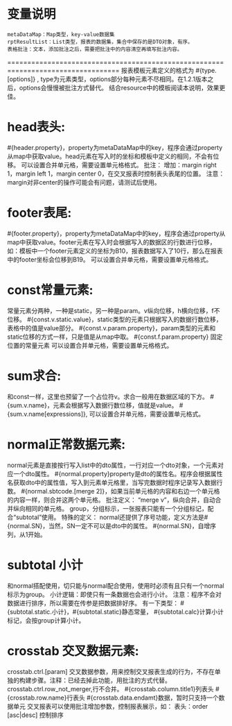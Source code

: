 # 变量说明
	metaDataMap：Map类型，key-value数据集
	rptResultList：List类型，报表的数据集，集合中保存的是DTO对象，有序。
	表格批注：文本，添加批注之后，需要把批注中的内容清空再填写批注内容。
==================================================================================
报表模板元素定义的格式为 #{type.[options]} ,
type为元素类型，options部分每种元素不尽相同。在1.2.1版本之后，options会慢慢被批注方式替代。
结合resource中的模板阅读本说明，效果更佳。

# head表头:
#{header.property}，property为metaDataMap中的key，程序会通过property从map中获取value。head元素在写入时的坐标和模板中定义的相同，不会有位移。
可以设置合并单元格，需要设置单元格格式。
批注：
增加：margin right 1，margin left 1，margin center 0，在交叉报表时控制表头表尾的位置。
注意：margin对非center的操作可能会有问题，请测试后使用。

# footer表尾:
#{footer.property}，property为metaDataMap中的key，程序会通过property从map中获取value。footer元素在写入时会根据写入的数据区的行数进行位移，如：模板中一个footer元素定义的坐标为B10，报表数据写入了10行，那么在报表中的footer坐标会位移到B19。
可以设置合并单元格，需要设置单元格格式。
	
#  const常量元素:
常量元素分两种，一种是static，另一种是param。v纵向位移，h横向位移，f不位移。
#{const.v.static.value}，static类型的元素只根据写入的数据行数位移，表格中的值是value部分。
#{const.v.param.property}，param类型的元素和static位移的方式一样，只是值是从map中取。
#{const.f.param.property} 固定位置的常量元素
可以设置合并单元格，需要设置单元格格式。
	
# sum求合:
和const一样，这里也预留了一个占位符v。求合一般用在数据区域的下方。
#{sum.v.name}，元素会根据写入数据行数位移，值就是value。
#{sum.v.name[expressions]},
可以设置合并单元格，需要设置单元格式。
	
# normal正常数据元素:
normal元素是直接按行写入list中的dto属性，一行对应一个dto对象，一个元素对应一个dto属性。
#{normal.property}property是dto的属性名。程序会根据属性名获取dto中的属性值，写入到元素单元格里，当写完数据时程序记录写入数据行数。
#{normal.sbtcode.[merge 2]}，如果当前单元格的内容和右边一个单元格的内容一样，则合并这两个单元格。
批注定义：
“merge v”，纵向合并，自动合并纵向相同的单元格。
group，分组标示，一张报表只能有一个分组标记，配合“subtotal”使用。
特殊的定义：
normal还提供了序号功能，定义方法是#{normal.SN}，当然，SN一定不可以是dto中的属性。
#{normal.SN}，自增序列，从1开始。
# subtotal 小计
和normal搭配使用，切只能与normal配合使用，使用时必须有且只有一个normal标示为group。
小计逻辑：即使只有一条数据也会进行小计。
注意：程序不会对数据进行排序，所以需要在传参是把数据排好序。
有一下类型：
#{subtotal.static.小计}，#{subtotal.static}静态常量，
#{subtotal.calc}计算小计标记，会按group计算小计。
	
# crosstab 交叉数据元素:
crosstab.ctrl.[param] 交叉数据参数，用来控制交叉报表生成的行为，不存在单独的构建步骤。注释：已经去掉此功能，用批注的方式代替。
crosstab.ctrl.row_not_merger,行不合并。
#{crosstab.column.title1}列表头
#{crosstab.row.name}行表头
#{crosstab.data.endamt}数据，暂时只支持一个数据单元
交叉报表可以使用批注增加参数，控制报表展示，如：
表头：order [asc|desc]  控制排序
